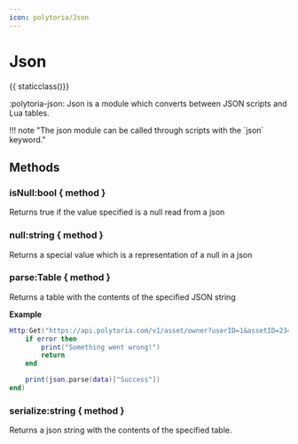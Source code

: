 ```yaml
---
icon: polytoria/Json
---
```


# Json

{{ staticclass()}}

:polytoria-json: Json is a module which converts between JSON scripts and Lua tables.

<div data-search-exclude markdown>
!!! note "The json module can be called through scripts with the `json` keyword."
</div>

## Methods

### isNull:bool { method }

Returns true if the value specified is a null read from a json

### null:string { method }

Returns a special value which is a representation of a null in a json

### parse:Table { method }

Returns a table with the contents of the specified JSON string

**Example**

```lua
Http:Get("https://api.polytoria.com/v1/asset/owner?userID=1&assetID=234", function (data, error, errmsg)
    if error then
        print("Something went wrong!")
        return
    end

    print(json.parse(data)["Success"])
end)
```

### serialize:string { method }

Returns a json string with the contents of the specified table.
